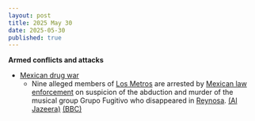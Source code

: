 ```yaml
---
layout: post
title: 2025 May 30
date: 2025-05-30
published: true
---
```



**Armed conflicts and attacks**

* [Mexican drug war](https://en.wikipedia.org/wiki/Mexican_drug_war "Mexican drug war")
  + Nine alleged members of [Los Metros](https://en.wikipedia.org/wiki/Los_Metros "Los Metros") are arrested by [Mexican law enforcement](https://en.wikipedia.org/wiki/Law_enforcement_in_Mexico "Law enforcement in Mexico") on suspicion of the abduction and murder of the musical group Grupo Fugitivo who disappeared in [Reynosa](https://en.wikipedia.org/wiki/Reynosa "Reynosa"). [(Al Jazeera)](https://www.aljazeera.com/news/2025/5/30/five-mexican-musicians-abducted-murdered-by-alleged-drug-cartel) [(BBC)](https://www.bbc.co.uk/news/articles/cd7g4w55r8qo)
